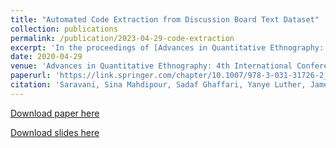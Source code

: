```yaml
---
title: "Automated Code Extraction from Discussion Board Text Dataset"
collection: publications
permalink: /publication/2023-04-29-code-extraction
excerpt: 'In the proceedings of [Advances in Quantitative Ethnography: 4th International Conference, ICQE 2022, Copenhagen, Denmark, October 15–19, 2022](https://www.icqe22.org/).'
date: 2020-04-29
venue: 'Advances in Quantitative Ethnography: 4th International Conference'
paperurl: 'https://link.springer.com/chapter/10.1007/978-3-031-31726-2_16'
citation: 'Saravani, Sina Mahdipour, Sadaf Ghaffari, Yanye Luther, James Folkestad, and Marcia Moraes. "Automated Code Extraction from Discussion Board Text Dataset." In <i>International Conference on Quantitative Ethnography</i>, pp. 227-238. Cham: Springer Nature Switzerland, 2022.'
---
```

<!-- This paper is about the number 1. The number 2 is left for future work. -->
<!--Paper [EMNLP 2021 Workshop on Insights from Negative Results in NLP](https://insights-workshop.github.io/). -->
[Download paper here](https://arxiv.org/pdf/2210.17495.pdf)

[Download slides here](https://sinamps.github.io/files/code-extraction-slides.pdf)
<!-- Recommended citation: Your Name, You. (2009). "Paper Title Number 1." <i>Journal 1</i>. 1(1). -->
